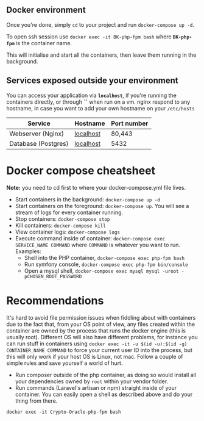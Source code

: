 ## Docker environment

Once you're done, simply `cd` to your project and run `docker-compose up -d`.

To open ssh session use `docker exec -it BK-php-fpm bash` where **`BK-php-fpm`** is the container name.

This will initialise and start all the containers, then leave them running in the background.

## Services exposed outside your environment

You can access your application via **`localhost`**, if you're running the containers directly, or through **``** when
run on a vm. nginx respond to any hostname, in case you want to add your own hostname on
your `/etc/hosts`

| Service             | Hostname                      | Port number |
| ------------------- | ----------------------------- | ----------- |
| Webserver (Nginx)   | [localhost](http://localhost) | 80,443      |
| Database (Postgres) | [localhost](http://localhost) | 5432        |

# Docker compose cheatsheet

**Note:** you need to cd first to where your docker-compose.yml file lives.

- Start containers in the background: `docker-compose up -d`
- Start containers on the foreground: `docker-compose up`. You will see a stream of logs for every container running.
- Stop containers: `docker-compose stop`
- Kill containers: `docker-compose kill`
- View container logs: `docker-compose logs`
- Execute command inside of container: `docker-compose exec SERVICE_NAME COMMAND` where `COMMAND` is whatever you want
  to run. Examples:
    - Shell into the PHP container, `docker-compose exec php-fpm bash`
    - Run symfony console, `docker-compose exec php-fpm bin/console`
    - Open a mysql shell, `docker-compose exec mysql mysql -uroot -pCHOSEN_ROOT_PASSWORD`

# Recommendations

It's hard to avoid file permission issues when fiddling about with containers due to the fact that, from your OS point
of view, any files created within the container are owned by the process that runs the docker engine (this is usually
root). Different OS will also have different problems, for instance you can run stuff in containers
using `docker exec -it -u $(id -u):$(id -g) CONTAINER_NAME COMMAND` to force your current user ID into the process, but
this will only work if your host OS is Linux, not mac. Follow a couple of simple rules and save yourself a world of
hurt.

- Run composer outside of the php container, as doing so would install all your dependencies owned by `root` within your
  vendor folder.
- Run commands (Laravel's artisan or npm) straight inside of your container. You can easily open a shell as described
  above and do your thing from there.

`docker exec -it Crypto-Oracle-php-fpm bash`
